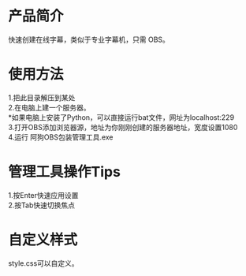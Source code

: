 # 产品简介  
快速创建在线字幕，类似于专业字幕机，只需 OBS。  
  
# 使用方法  
1.把此目录解压到某处  
2.在电脑上建一个服务器。  
*如果电脑上安装了Python，可以直接运行bat文件，网址为localhost:229  
3.打开OBS添加浏览器源，地址为你刚刚创建的服务器地址，宽度设置1080  
4.运行 阿狗OBS包装管理工具.exe  
  
# 管理工具操作Tips  
1.按Enter快速应用设置  
2.按Tab快速切换焦点  
  
# 自定义样式
style.css可以自定义。  
